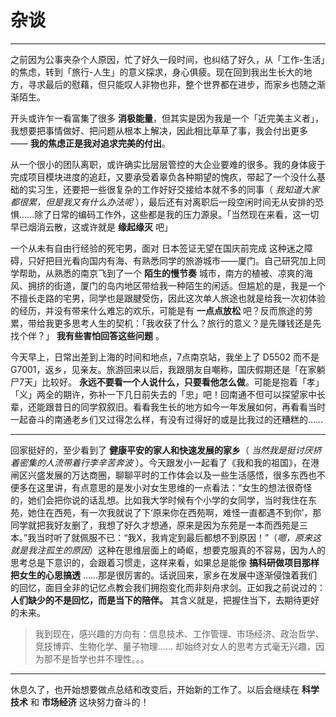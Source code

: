 # 杂谈

----

之前因为公事夹杂个人原因，忙了好久一段时间，也纠结了好久，从「工作-生活」的焦虑，转到「旅行-人生」的意义探求，身心俱疲。现在回到我出生长大的地方，寻求最后的慰藉，但只能叹人非物也非，整个世界都在进步，而家乡也随之渐渐陌生。

开头或许乍一看富集了很多 **消极能量**，但其实是因为我是一个「近完美主义者」，我想要把事情做好、把问题从根本上解决，因此相比草草了事，我会付出更多 —— **我的焦虑正是我对追求完美的付出**。

从一个很小的团队离职，或许确实比层层管控的大企业要难的很多。我的身体疲于完成项目模块进度的追赶，又要承受着辜负各种期望的愧疚，带起了一个没什么基础的实习生，还要把一些很复杂的工作好好交接给本就不多的同事（ *我知道大家都很累，但是我又有什么办法呢* ），最后还有对离职后一段空闲时间无从安排的恐惧……除了日常的编码工作外，这些都是我的压力源泉。「当然现在来看，这一切早已烟消云散，这或许就是 **缘起缘灭** 吧」

一个从未有自由行经验的死宅男，面对 日本签证无望在国庆前完成 这种迷之障碍，只好把目光看向国内有海、有熟悉同学的旅游城市——厦门。自己研究加上同学帮助，从熟悉的南京飞到了一个 **陌生的慢节奏** 城市，南方的植被、凉爽的海风、拥挤的街道，厦门的岛内地区带给我一种陌生的闲适。但尴尬的是，我是一个不擅长走路的宅男，同学也是跟腱受伤，因此这次单人旅途也就是给我一次初体验的经历，并没有带来什么难忘的欢乐，可能是有 **一点点放松** 吧？反而旅途的劳累，带给我更多思考人生的契机：「我收获了什么？旅行的意义？是先赚钱还是先找个伴？」 **我有些害怕回答这些问题** 。

今天早上，日常出差到上海的时间和地点，7点南京站，我坐上了 D5502 而不是 G7001，返乡，见亲友。旅游回来以后，我跟朋友自嘲称，国庆假期还是「在家躺尸7天」比较好。 **永远不要看一个人说什么，只要看他怎么做**。可能是抱着「孝」「义」两全的期许，弥补一下几日前失去的「忠」吧！回南通不但可以探望家中长辈，还能跟昔日的同学叙叙旧。看看我生长的地方如今一年发展如何，再看看当时一起奋斗的南通老乡们又过得怎么样，有没有过得好的或是比我过的还糟糕的……

----

回家挺好的，至少看到了 **健康平安的家人和快速发展的家乡**（ *当然我是挺讨厌挤着密集的人流带着行李辛苦奔波* ）。今天跟发小一起看了《我和我的祖国》，在港闸区兴盛发展的万达商圈，聊聊平时的工作体会以及一些生活感悟，很多东西也不便多在这里讲，有点意思的是发小对女生思维的一点看法：“女生的想法很奇怪的，她们会把你说的话乱想。比如我大学时候有个小学的女同学，当时我住在东苑，她住在西苑，有一次我就说了下‘原来你在西苑啊，难怪一直都遇不到你’，那同学就把我好友删了，我想了好久才想通，原来是因为东苑是一本而西苑是三本。”我当时听了就佩服不已：“我X，我肯定到最后都想不到原因！”（*嗯，原来这就是我注孤生的原因*）这种在思维层面上的崎岖，想要克服真的不容易，因为人的思考总是下意识的，会跟着习惯走，这样来看，如果总是能像 **搞科研做项目那样把女生的心思搞透** ……那是很厉害的。话说回来，家乡在发展中逐渐侵蚀着我们的回忆，面目全非的记忆点教会我们拥抱变化而非刻舟求剑。正如我之前说过的： **人们缺少的不是回忆，而是当下的陪伴。** 其含义就是，把握住当下，去期待更好的未来。

> 我到现在，感兴趣的方向有：信息技术、工作管理、市场经济、政治哲学、竞技博弈、生物化学、量子物理…… 却始终对女人的思考方式毫无兴趣，因为那不是哲学也并不理性。。。

----

休息久了，也开始想要做点总结和改变后，开始新的工作了。以后会继续在 **科学技术** 和 **市场经济** 这块努力奋斗的！
